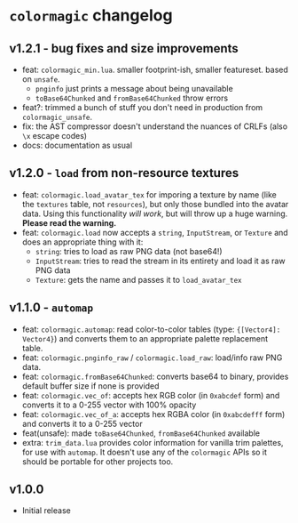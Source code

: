 # `colormagic` changelog

## v1.2.1 - bug fixes and size improvements
* feat: `colormagic_min.lua`. smaller footprint-ish, smaller featureset. based on `unsafe`.
    * `pnginfo` just prints a message about being unavailable
    * `toBase64Chunked` and `fromBase64Chunked` throw errors
* feat?: trimmed a bunch of stuff you don't need in production from `colormagic_unsafe`.
* fix: the AST compressor doesn't understand the nuances of CRLFs (also `\x` escape codes)
* docs: documentation as usual

## v1.2.0 - `load` from non-resource textures
* feat: `colormagic.load_avatar_tex` for imporing a texture by name (like the `textures` table, not `resources`), but only those bundled into the avatar data. Using this functionality *will work*, but will throw up a huge warning. **Please read the warning.**
* feat: `colormagic.load` now accepts a `string`, `InputStream`, or `Texture` and does an appropriate thing with it:
    * `string`: tries to load as raw PNG data (not base64!)
    * `InputStream`: tries to read the stream in its entirety and load it as raw PNG data
    * `Texture`: gets the name and passes it to `load_avatar_tex`

## v1.1.0 - `automap`
* feat: `colormagic.automap`: read color-to-color tables (type: `{[Vector4]: Vector4}`) and converts them to an appropriate palette replacement table.
* feat: `colormagic.pnginfo_raw` / `colormagic.load_raw`: load/info raw PNG data.
* feat: `colormagic.fromBase64Chunked`: converts base64 to binary, provides default buffer size if none is provided
* feat: `colormagic.vec_of`: accepts hex RGB color (in `0xabcdef` form) and converts it to a 0-255 vector with 100% opacity
* feat: `colormagic.vec_of_a`: accepts hex RGBA color (in `0xabcdefff` form) and converts it to a 0-255 vector
* feat(unsafe): made `toBase64Chunked`, `fromBase64Chunked` available
* extra: `trim_data.lua` provides color information for vanilla trim palettes, for use with `automap`. It doesn't use any of the `colormagic` APIs so it should be portable for other projects too.

## v1.0.0
* Initial release